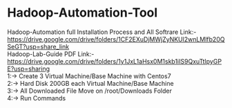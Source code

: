 # Hadoop-Automation-Tool
Hadoop-Automation full Installation Process and All Softrare Link:- https://drive.google.com/drive/folders/1CF2EXuDjMWjZyNKUl2wnLMlfb20QSeGT?usp=share_link<br>
Hadoop-Lab-Guide PDF Link:-<br>
https://drive.google.com/drive/folders/1y1JxL1aHsx0M1skb1iIS9QxuTtIpyGPE?usp=sharing<br>
1:-> Create 3 Virtual Machine/Base Machine with Centos7<br>
2:-> Hard Disk 200GB each Virtual Machine/Base Machine<br>
3:-> All Downloaded File Move on /root/Downloads Folder<br>
4:-> Run Commands
